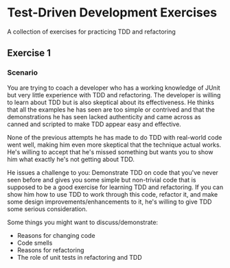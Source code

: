 # Test-Driven Development Exercises
A collection of exercises for practicing TDD and refactoring

## Exercise 1

### Scenario

You are trying to coach a developer who has a working knowledge of JUnit but very little 
experience with TDD and refactoring. The developer is willing to learn about TDD but is 
also skeptical about its effectiveness. He thinks that all the examples he has seen are
too simple or contrived and that the demonstrations he has seen lacked authenticity and
came across as canned and scripted to make TDD appear easy and effective. 

None of the previous attempts he has made to do TDD with real-world code went well, 
making him even more skeptical that the technique actual works. He's willing to accept
that he's missed something but wants you to show him what exactly he's not getting about
TDD.

He issues a challenge to you: Demonstrate TDD on code that you've never seen before and 
gives you some simple but non-trivial code that is supposed to be a good exercise for 
learning TDD and refactoring. If you can show him how to use TDD to work through this 
code, refactor it, and make some design improvements/enhancements to it, he's willing to
give TDD some serious consideration.

Some things you might want to discuss/demonstrate:

* Reasons for changing code
* Code smells
* Reasons for refactoring
* The role of unit tests in refactoring and TDD
 